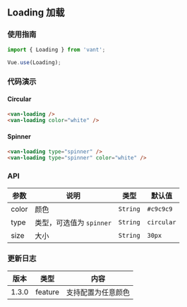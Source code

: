 ## Loading 加载

### 使用指南
``` javascript
import { Loading } from 'vant';

Vue.use(Loading);
```

### 代码演示

#### Circular

```html
<van-loading />
<van-loading color="white" />
```

#### Spinner

```html
<van-loading type="spinner" />
<van-loading type="spinner" color="white" />
```

### API

| 参数 | 说明 | 类型 | 默认值 |
|-----------|-----------|-----------|-------------|
| color | 颜色 | `String` | `#c9c9c9` |
| type | 类型，可选值为 `spinner` | `String` | `circular` |
| size | 大小 | `String` | `30px` |

### 更新日志

| 版本 | 类型 | 内容 |
|-----------|-----------|-----------|
| 1.3.0 | feature | 支持配置为任意颜色 |
